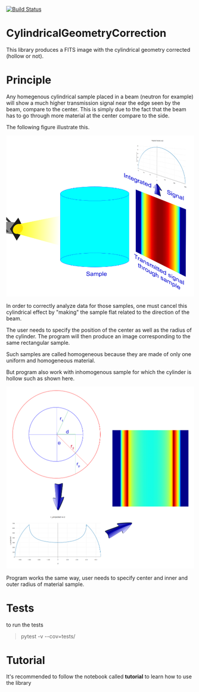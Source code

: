 [![Build Status](https://travis-ci.org/ornlneutronimaging/CylindricalGeometryCorrection.svg?branch=master)](https://travis-ci.org/ornlneutronimaging/CylindricalGeometryCorrection)

# CylindricalGeometryCorrection
This library produces a FITS image with the cylindrical geometry corrected (hollow or not).

# Principle
Any homegenous cylindrical sample placed in a beam (neutron for example) will show a much higher transmission signal
near the edge seen by the beam, compare to the center. This is simply due to the fact that the beam has to go through
more material at the center compare to the side.

The following figure illustrate this.

![image](documentation/source/_static/homogeneous_cylinder_2d_view.png)

In order to correctly analyze data for those samples, one must cancel this cylindrical effect by "making" the sample
flat related to the direction of the beam.

The user needs to specify the position of the center as well as the radius of the cylinder. The program will then produce
an image corresponding to the same rectangular sample.

Such samples are called homogeneous because they are made of only one uniform and homogeneous material.

But program also work with inhomogenous sample for which the cylinder is hollow such as shown here.

![image](documentation/source/_static/inhomogeneous_cylinder_2d_view.png)

Program works the same way, user needs to specify center and inner and outer radius of material sample.

# Tests
to run the tests
> pytest -v --cov=tests/

# Tutorial
It's recommended to follow the notebook called **tutorial** to learn how to use the library

